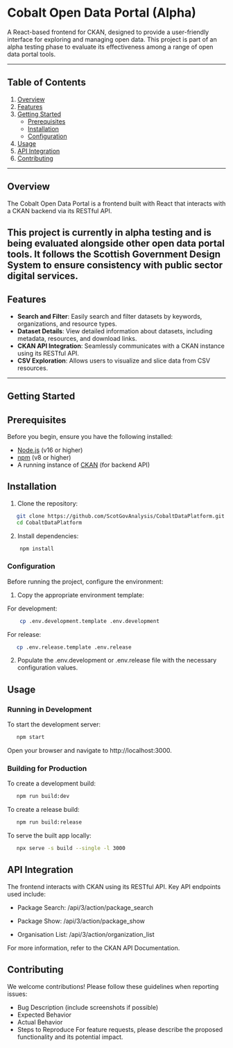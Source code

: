 # Cobalt Open Data Portal (Alpha)

A React-based frontend for CKAN, designed to provide a user-friendly interface for exploring and managing open data. This project is part of an alpha testing phase to evaluate its effectiveness among a range of open data portal tools.



---

## Table of Contents

1. [Overview](#overview)
2. [Features](#features)
3. [Getting Started](#getting-started)
   - [Prerequisites](#prerequisites)
   - [Installation](#installation)
   - [Configuration](#configuration)
4. [Usage](#usage)
5. [API Integration](#api-integration)
6. [Contributing](#contributing)

---

## Overview

The Cobalt Open Data Portal is a frontend built with React that interacts with a CKAN backend via its RESTful API.

This project is currently in alpha testing and is being evaluated alongside other open data portal tools. It follows the Scottish Government Design System to ensure consistency with public sector digital services.
---

## Features

- **Search and Filter**: Easily search and filter datasets by keywords, organizations, and resource types.
- **Dataset Details**: View detailed information about datasets, including metadata, resources, and download links.
- **CKAN API Integration**: Seamlessly communicates with a CKAN instance using its RESTful API.
- **CSV Exploration**: Allows users to visualize and slice data from CSV resources.

---

## Getting Started

## Prerequisites

Before you begin, ensure you have the following installed:

- [Node.js](https://nodejs.org/) (v16 or higher)
- [npm](https://www.npmjs.com/) (v8 or higher)
- A running instance of [CKAN](https://ckan.org/) (for backend API)

## Installation

1. Clone the repository:
```bash
   git clone https://github.com/ScotGovAnalysis/CobaltDataPlatform.git
   cd CobaltDataPlatform
```

2. Install dependencies:
```bash
    npm install
```

### Configuration

Before running the project, configure the environment:

1.  Copy the appropriate environment template:

For development:
```bash
    cp .env.development.template .env.development
```

For release:
```bash
   cp .env.release.template .env.release
```
2.  Populate the .env.development or .env.release file with the necessary configuration values.

## Usage
### Running in Development

To start the development server:

```bash
   npm start
```
Open your browser and navigate to http://localhost:3000.

### Building for Production
To create a development build:

```bash
   npm run build:dev
```
To create a release build:

```bash
   npm run build:release
```

To serve the built app locally:

```bash
   npx serve -s build --single -l 3000
```

## API Integration
The frontend interacts with CKAN using its RESTful API. Key API endpoints used include:

- Package Search: /api/3/action/package_search

- Package Show: /api/3/action/package_show

- Organisation List: /api/3/action/organization_list

For more information, refer to the CKAN API Documentation.

## Contributing
We welcome contributions! Please follow these guidelines when reporting issues:

- Bug Description (include screenshots if possible)
- Expected Behavior
- Actual Behavior
- Steps to Reproduce
For feature requests, please describe the proposed functionality and its potential impact.

